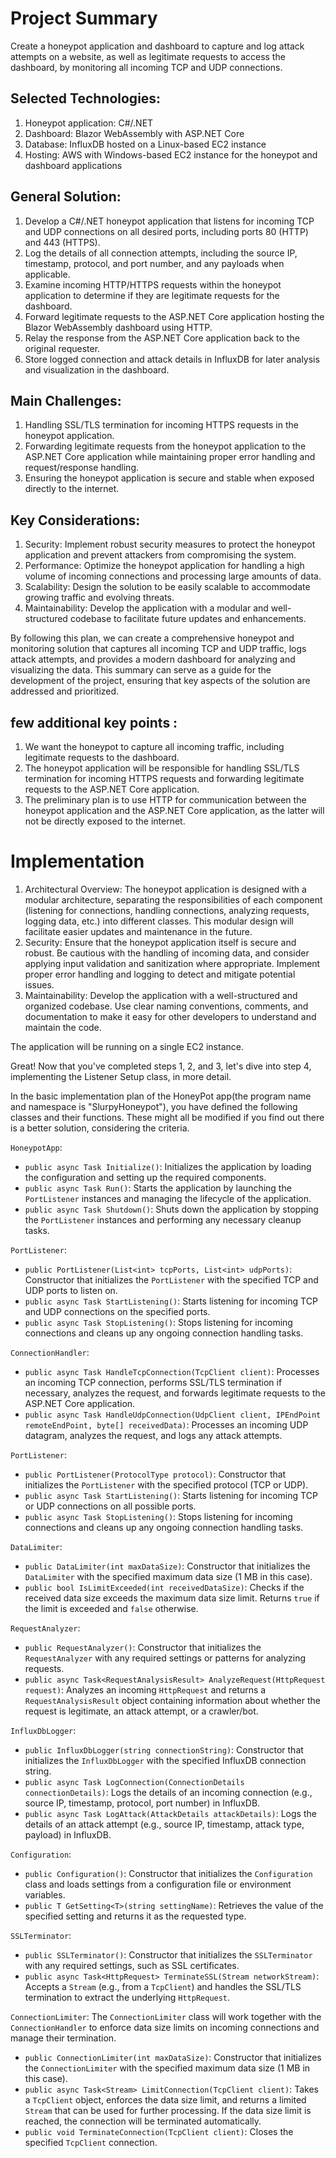 # Project Summary
Create a honeypot application and dashboard to capture and log attack attempts on a website, as well as legitimate requests to access the dashboard, by monitoring all incoming TCP and UDP connections.

## Selected Technologies:
1. Honeypot application: C#/.NET
2. Dashboard: Blazor WebAssembly with ASP.NET Core
3. Database: InfluxDB hosted on a Linux-based EC2 instance
4. Hosting: AWS with Windows-based EC2 instance for the honeypot and dashboard applications

## General Solution:
1. Develop a C#/.NET honeypot application that listens for incoming TCP and UDP connections on all desired ports, including ports 80 (HTTP) and 443 (HTTPS).
2. Log the details of all connection attempts, including the source IP, timestamp, protocol, and port number, and any payloads when applicable.
3. Examine incoming HTTP/HTTPS requests within the honeypot application to determine if they are legitimate requests for the dashboard.
4. Forward legitimate requests to the ASP.NET Core application hosting the Blazor WebAssembly dashboard using HTTP.
5. Relay the response from the ASP.NET Core application back to the original requester.
6. Store logged connection and attack details in InfluxDB for later analysis and visualization in the dashboard.

## Main Challenges:
1. Handling SSL/TLS termination for incoming HTTPS requests in the honeypot application.
2. Forwarding legitimate requests from the honeypot application to the ASP.NET Core application while maintaining proper error handling and request/response handling.
3. Ensuring the honeypot application is secure and stable when exposed directly to the internet.

## Key Considerations:
1. Security: Implement robust security measures to protect the honeypot application and prevent attackers from compromising the system.
2. Performance: Optimize the honeypot application for handling a high volume of incoming connections and processing large amounts of data.
3. Scalability: Design the solution to be easily scalable to accommodate growing traffic and evolving threats.
4. Maintainability: Develop the application with a modular and well-structured codebase to facilitate future updates and enhancements.

By following this plan, we can create a comprehensive honeypot and monitoring solution that captures all incoming TCP and UDP traffic, logs attack attempts, and provides a modern dashboard for analyzing and visualizing the data. This summary can serve as a guide for the development of the project, ensuring that key aspects of the solution are addressed and prioritized.

## few additional key points : 
1. We want the honeypot to capture all incoming traffic, including legitimate requests to the dashboard.
2. The honeypot application will be responsible for handling SSL/TLS termination for incoming HTTPS requests and forwarding legitimate requests to the ASP.NET Core application.
3. The preliminary plan is to use HTTP for communication between the honeypot application and the ASP.NET Core application, as the latter will not be directly exposed to the internet.

# Implementation

1. Architectural Overview: The honeypot application is designed with a modular architecture, separating the responsibilities of each component (listening for connections, handling connections, analyzing requests, logging data, etc.) into different classes. This modular design will facilitate easier updates and maintenance in the future.
2. Security: Ensure that the honeypot application itself is secure and robust. Be cautious with the handling of incoming data, and consider applying input validation and sanitization where appropriate. Implement proper error handling and logging to detect and mitigate potential issues.
3. Maintainability: Develop the application with a well-structured and organized codebase. Use clear naming conventions, comments, and documentation to make it easy for other developers to understand and maintain the code.

The application will be running on a single EC2 instance.

Great! Now that you've completed steps 1, 2, and 3, let's dive into step 4, implementing the Listener Setup class, in more detail.

In the basic implementation plan of the HoneyPot app(the program name and namespace is "SlurpyHoneypot"), you have defined the following classes and their functions. These might all be modified if you find out there is a better solution, considering the criteria.

`HoneypotApp`:
   - `public async Task Initialize()`: Initializes the application by loading the configuration and setting up the required components.
   - `public async Task Run()`: Starts the application by launching the `PortListener` instances and managing the lifecycle of the application.
   - `public async Task Shutdown()`: Shuts down the application by stopping the `PortListener` instances and performing any necessary cleanup tasks.

`PortListener`:
   - `public PortListener(List<int> tcpPorts, List<int> udpPorts)`: Constructor that initializes the `PortListener` with the specified TCP and UDP ports to listen on.
   - `public async Task StartListening()`: Starts listening for incoming TCP and UDP connections on the specified ports.
   - `public async Task StopListening()`: Stops listening for incoming connections and cleans up any ongoing connection handling tasks.

`ConnectionHandler`:
   - `public async Task HandleTcpConnection(TcpClient client)`: Processes an incoming TCP connection, performs SSL/TLS termination if necessary, analyzes the request, and forwards legitimate requests to the ASP.NET Core application.
   - `public async Task HandleUdpConnection(UdpClient client, IPEndPoint remoteEndPoint, byte[] receivedData)`: Processes an incoming UDP datagram, analyzes the request, and logs any attack attempts.


`PortListener`:
   - `public PortListener(ProtocolType protocol)`: Constructor that initializes the `PortListener` with the specified protocol (TCP or UDP).
   - `public async Task StartListening()`: Starts listening for incoming TCP or UDP connections on all possible ports.
   - `public async Task StopListening()`: Stops listening for incoming connections and cleans up any ongoing connection handling tasks.

`DataLimiter`:
   - `public DataLimiter(int maxDataSize)`: Constructor that initializes the `DataLimiter` with the specified maximum data size (1 MB in this case).
   - `public bool IsLimitExceeded(int receivedDataSize)`: Checks if the received data size exceeds the maximum data size limit. Returns `true` if the limit is exceeded and `false` otherwise.

`RequestAnalyzer`:
   - `public RequestAnalyzer()`: Constructor that initializes the `RequestAnalyzer` with any required settings or patterns for analyzing requests.
   - `public async Task<RequestAnalysisResult> AnalyzeRequest(HttpRequest request)`: Analyzes an incoming `HttpRequest` and returns a `RequestAnalysisResult` object containing information about whether the request is legitimate, an attack attempt, or a crawler/bot.

`InfluxDbLogger`:
   - `public InfluxDbLogger(string connectionString)`: Constructor that initializes the `InfluxDbLogger` with the specified InfluxDB connection string.
   - `public async Task LogConnection(ConnectionDetails connectionDetails)`: Logs the details of an incoming connection (e.g., source IP, timestamp, protocol, port number) in InfluxDB.
   - `public async Task LogAttack(AttackDetails attackDetails)`: Logs the details of an attack attempt (e.g., source IP, timestamp, attack type, payload) in InfluxDB.

`Configuration`:
   - `public Configuration()`: Constructor that initializes the `Configuration` class and loads settings from a configuration file or environment variables.
   - `public T GetSetting<T>(string settingName)`: Retrieves the value of the specified setting and returns it as the requested type.

`SSLTerminator`:
   - `public SSLTerminator()`: Constructor that initializes the `SSLTerminator` with any required settings, such as SSL certificates.
   - `public async Task<HttpRequest> TerminateSSL(Stream networkStream)`: Accepts a `Stream` (e.g., from a `TcpClient`) and handles the SSL/TLS termination to extract the underlying `HttpRequest`.

`ConnectionLimiter`: The `ConnectionLimiter` class will work together with the `ConnectionHandler` to enforce data size limits on incoming connections and manage their termination.
   - `public ConnectionLimiter(int maxDataSize)`: Constructor that initializes the `ConnectionLimiter` with the specified maximum data size (1 MB in this case).
   - `public async Task<Stream> LimitConnection(TcpClient client)`: Takes a `TcpClient` object, enforces the data size limit, and returns a limited `Stream` that can be used for further processing. If the data size limit is reached, the connection will be terminated automatically.
   - `public void TerminateConnection(TcpClient client)`: Closes the specified `TcpClient` connection.